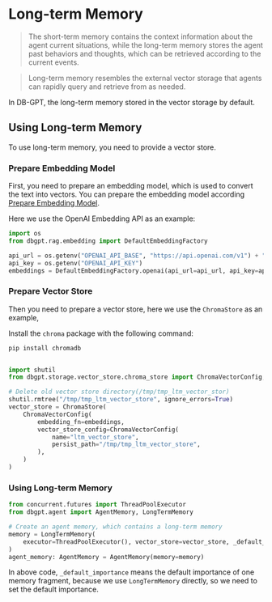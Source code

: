 # Long-term Memory

> The short-term memory contains the context information about the agent current situations, 
> while the long-term memory stores the agent past behaviors and thoughts, which can be 
> retrieved according to the current events.

> Long-term memory resembles the external vector storage that agents can rapidly query and retrieve from as needed.

In DB-GPT, the long-term memory stored in the vector storage by default.


## Using Long-term Memory

To use long-term memory, you need to provide a vector store.

### Prepare Embedding Model

First, you need to prepare an embedding model, which is used to convert the text into vectors.
You can prepare the embedding model according [Prepare Embedding Model](./short_term_memory#prepare-embedding-model).

Here we use the OpenAI Embedding API as an example:

```python
import os
from dbgpt.rag.embedding import DefaultEmbeddingFactory

api_url = os.getenv("OPENAI_API_BASE", "https://api.openai.com/v1") + "/embeddings"
api_key = os.getenv("OPENAI_API_KEY")
embeddings = DefaultEmbeddingFactory.openai(api_url=api_url, api_key=api_key)
```

### Prepare Vector Store

Then you need to prepare a vector store, here we use the `ChromaStore` as an example,

Install the `chroma` package with the following command:

```bash
pip install chromadb
```

```python

import shutil
from dbgpt.storage.vector_store.chroma_store import ChromaVectorConfig, ChromaStore

# Delete old vector store directory(/tmp/tmp_ltm_vector_stor)
shutil.rmtree("/tmp/tmp_ltm_vector_store", ignore_errors=True)
vector_store = ChromaStore(
    ChromaVectorConfig(
        embedding_fn=embeddings,
        vector_store_config=ChromaVectorConfig(
            name="ltm_vector_store",
            persist_path="/tmp/tmp_ltm_vector_store",
        ),
    )
)
```

### Using Long-term Memory

```python
from concurrent.futures import ThreadPoolExecutor
from dbgpt.agent import AgentMemory, LongTermMemory

# Create an agent memory, which contains a long-term memory
memory = LongTermMemory(
    executor=ThreadPoolExecutor(), vector_store=vector_store, _default_importance=0.5
)
agent_memory: AgentMemory = AgentMemory(memory=memory)
```

In above code, `_default_importance` means the default importance of one memory fragment,
because we use `LongTermMemory` directly, so we need to set the default importance.